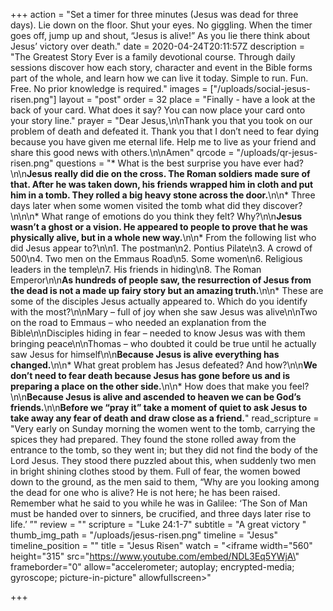 +++
action = "Set a timer for three minutes (Jesus was dead for three days). Lie down on the floor. Shut your eyes. No giggling. When the timer goes off, jump up and shout, “Jesus is alive!” As you lie there think about Jesus’ victory over death."
date = 2020-04-24T20:11:57Z
description = "The Greatest Story Ever is a family devotional course.  Through daily sessions discover how each story, character and event in the Bible forms part of the whole, and learn how we can live it today. Simple to run. Fun. Free. No prior knowledge is required."
images = ["/uploads/social-jesus-risen.png"]
layout = "post"
order = 32
place = "Finally - have a look at the back of your card. What does it say? You can now place your card onto your story line."
prayer = "Dear Jesus,\n\nThank you that you took on our problem of death and defeated it. Thank you that I don’t need to fear dying because you have given me eternal life. Help me to live as your friend and share this good news with others.\n\nAmen"
qrcode = "/uploads/qr-jesus-risen.png"
questions = "* What is the best surprise you have ever had?\n\n**Jesus really did die on the cross. The Roman soldiers made sure of that. After he was taken down, his friends wrapped him in cloth and put him in a tomb. They rolled a big heavy stone across the door.**\n\n* Three days later when some women visited the tomb what did they discover?\n\n\n* What range of emotions do you think they felt? Why?\n\n**Jesus wasn’t a ghost or a vision. He appeared to people to prove that he was physically alive, but in a whole new way.**\n\n* From the following list who did Jesus appear to?\n\n1. The postman\n2. Pontius Pilate\n3. A crowd of 500\n4. Two men on the Emmaus Road\n5. Some women\n6. Religious leaders in the temple\n7. His friends in hiding\n8. The Roman Emperor\n\n**As hundreds of people saw, the resurrection of Jesus from the dead is not a made up fairy story but an amazing truth.**\n\n* These are some of the disciples Jesus actually appeared to. Which do you identify with the most?\n\nMary – full of joy when she saw Jesus was alive\n\nTwo on the road to Emmaus – who needed an explanation from the Bible\n\nDisciples hiding in fear – needed to know Jesus was with them bringing peace\n\nThomas – who doubted it could be true until he actually saw Jesus for himself\n\n**Because Jesus is alive everything has changed.**\n\n* What great problem has Jesus defeated? And how?\n\n**We don’t need to fear death because Jesus has gone before us and is preparing a place on the other side.**\n\n* How does that make you feel?\n\n**Because Jesus is alive and ascended to heaven we can be God’s friends.**\n\n**Before we “pray it” take a moment of quiet to ask Jesus to take away any fear of death and draw close as a friend.**"
read_scripture = "Very early on Sunday morning the women went to the tomb, carrying the spices they had prepared. They found the stone rolled away from the entrance to the tomb, so they went in; but they did not find the body of the Lord Jesus. They stood there puzzled about this, when suddenly two men in bright shining clothes stood by them. Full of fear, the women bowed down to the ground, as the men said to them, “Why are you looking among the dead for one who is alive? He is not here; he has been raised. Remember what he said to you while he was in Galilee: ‘The Son of Man must be handed over to sinners, be crucified, and three days later rise to life.’ ”"
review = ""
scripture = "Luke 24:1-7"
subtitle = "A great victory "
thumb_img_path = "/uploads/jesus-risen.png"
timeline = "Jesus"
timeline_position = ""
title = "Jesus Risen"
watch = "<iframe width=\"560\" height=\"315\" src=\"https://www.youtube.com/embed/NDL3Eq5YWjA\" frameborder=\"0\" allow=\"accelerometer; autoplay; encrypted-media; gyroscope; picture-in-picture\" allowfullscreen></iframe>"

+++
